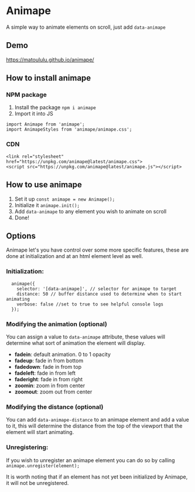 # Animape
A simple way to animate elements on scroll, just add `data-animape`

## Demo
https://matoululu.github.io/animape/

## How to install animape

### NPM package

1.  Install the package `npm i animape`
2.  Import it into JS
```
import Animape from 'animape';
import AnimapeStyles from 'animape/animape.css';
```

### CDN
```
<link rel="stylesheet" href="https://unpkg.com/animape@latest/animape.css">
<script src="https://unpkg.com/animape@latest/animape.js"></script>
```

## How to use animape
1.  Set it up `const animape = new Animape();`
2.  Initialize it `animape.init();`
3.  Add `data-animape` to any element you wish to animate on scroll
4.  Done!


## Options

Animape let's you have control over some more specific features, these are done at initialization and at an html element level as well.

### Initialization:

      animape({
        selector: '[data-animape]', // selector for animape to target
        distance: 50 // buffer distance used to determine when to start animating
        verbose: false //set to true to see helpful console logs
      });

### Modifying the animation (optional)

You can assign a value to `data-animape` attribute, these values will determine what sort of animation the element will display.

*   **fadein**: default animation. 0 to 1 opacity
*   **fadeup**: fade in from bottom
*   **fadedown**: fade in from top
*   **fadeleft**: fade in from left
*   **faderight**: fade in from right
*   **zoomin**: zoom in from center
*   **zoomout**: zoom out from center


### Modifying the distance (optional)

You can add `data-animape-distance` to an animape element and add a value to it, this will determine the distance from the top of the viewport that the element will start animating.

### Unregistering:

If you wish to unregister an animape element you can do so by calling `animape.unregister(element);`

It is worth noting that if an element has not yet been initialized by Animape, it will not be unregistered.
